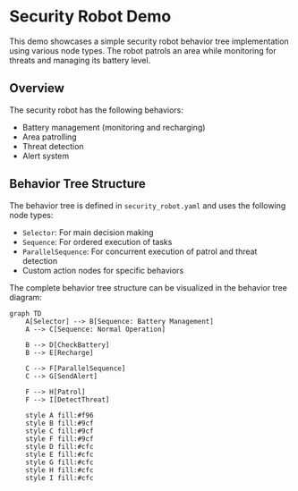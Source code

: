 # Security Robot Demo

This demo showcases a simple security robot behavior tree implementation using various node types. The robot patrols an area while monitoring for threats and managing its battery level.

## Overview

The security robot has the following behaviors:

- Battery management (monitoring and recharging)
- Area patrolling
- Threat detection
- Alert system

## Behavior Tree Structure

The behavior tree is defined in `security_robot.yaml` and uses the following node types:

- `Selector`: For main decision making
- `Sequence`: For ordered execution of tasks
- `ParallelSequence`: For concurrent execution of patrol and threat detection
- Custom action nodes for specific behaviors

The complete behavior tree structure can be visualized in the behavior tree diagram:

```mermaid
graph TD
    A[Selector] --> B[Sequence: Battery Management]
    A --> C[Sequence: Normal Operation]

    B --> D[CheckBattery]
    B --> E[Recharge]

    C --> F[ParallelSequence]
    C --> G[SendAlert]

    F --> H[Patrol]
    F --> I[DetectThreat]

    style A fill:#f96
    style B fill:#9cf
    style C fill:#9cf
    style F fill:#9cf
    style D fill:#cfc
    style E fill:#cfc
    style G fill:#cfc
    style H fill:#cfc
    style I fill:#cfc
```

